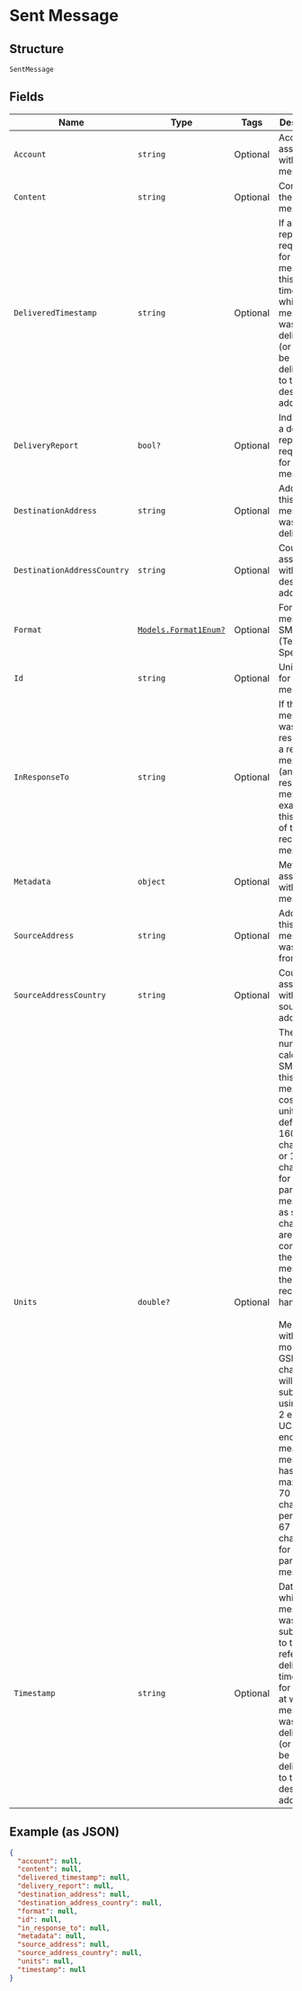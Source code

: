 
# Sent Message

## Structure

`SentMessage`

## Fields

| Name | Type | Tags | Description |
|  --- | --- | --- | --- |
| `Account` | `string` | Optional | Account associated with this message |
| `Content` | `string` | Optional | Content of the message |
| `DeliveredTimestamp` | `string` | Optional | If a delivery report was requested for this message, this is the time at which the message was delivered (or failed to be delivered) to the destination address. |
| `DeliveryReport` | `bool?` | Optional | Indicates if a delivery report was requested for this message |
| `DestinationAddress` | `string` | Optional | Address this message was delivered to |
| `DestinationAddressCountry` | `string` | Optional | Country associated with the destination address |
| `Format` | [`Models.Format1Enum?`](/doc/models/format-1-enum.md) | Optional | Format of message, SMS or TTS (Text To Speech) |
| `Id` | `string` | Optional | Unique ID for this message |
| `InResponseTo` | `string` | Optional | If this message was sent in response to a received message (an auto response message for example) this is the ID of the received message. |
| `Metadata` | `object` | Optional | Metadata associated with this message |
| `SourceAddress` | `string` | Optional | Address this message was sent from |
| `SourceAddressCountry` | `string` | Optional | Country associated with the source address |
| `Units` | `double?` | Optional | The total number of calculated SMS units this message cost. 1 SMS unit is defined as 160 GSM characters, or 153 GSM characters for multi-part messages as some characters are used to concatenate the message on the receiving handset.<br><br>Messages with one or more non-GSM characters will be submitted using UCS-2 encoding. UCS-2 encoding means the message has a maximum of 70 characters per SMS, or 67 characters for multi-part messages. |
| `Timestamp` | `string` | Optional | Date time at which this message was submitted to the API, refer to the delivered timestamp for the time at which the message was delivered (or failed to be delivered) to the destination address. |

## Example (as JSON)

```json
{
  "account": null,
  "content": null,
  "delivered_timestamp": null,
  "delivery_report": null,
  "destination_address": null,
  "destination_address_country": null,
  "format": null,
  "id": null,
  "in_response_to": null,
  "metadata": null,
  "source_address": null,
  "source_address_country": null,
  "units": null,
  "timestamp": null
}
```

